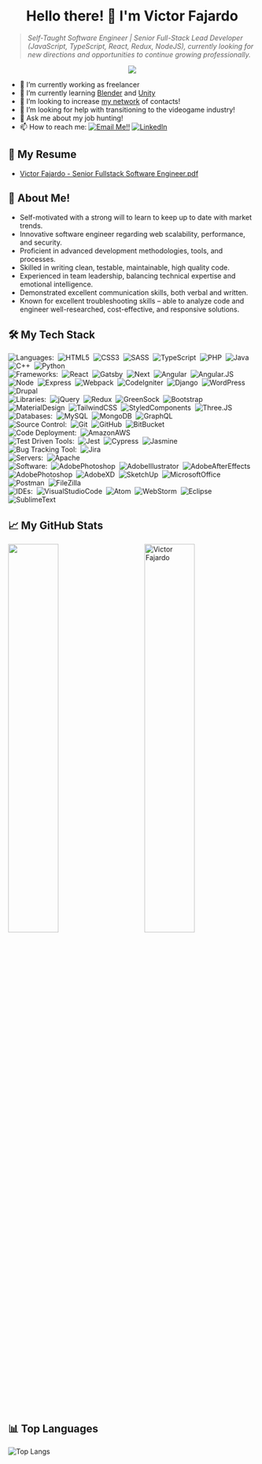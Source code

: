 <h1 align="center">Hello there! 👋 I'm Victor Fajardo</h1>

> _Self-Taught Software Engineer | Senior Full-Stack Lead Developer (JavaScript, TypeScript, React, Redux, NodeJS), currently looking for new directions and opportunities to continue growing professionally._

<p align="center"><img src="https://visitor-badge.laobi.icu/badge?page_id=VictorFajardo.repoName"></p>

- 🚀 I’m currently working as freelancer
- 💪 I’m currently learning [Blender](https://www.blender.org/) and [Unity](https://unity.com/)
- 👯 I’m looking to increase [my network](https://www.linkedin.com/in/victorfajardo/) of contacts!
- 💖 I’m looking for help with transitioning to the videogame industry!
- 💬 Ask me about my job hunting!
- 📫 How to reach me: <a href="mailto:fajardo.de.leon@gmail.com">![Email Me!!](https://img.shields.io/badge/Gmail-D14836?style=flat&logo=gmail&logoColor=white)</a> <a href="https://www.linkedin.com/in/victorfajardo/">![LinkedIn](https://img.shields.io/badge/LinkedIn-0077B5?style=flat&logo=linkedin&logoColor=white)</a>

## 📃 My Resume

- [Victor Fajardo - Senior Fullstack Software Engineer.pdf](/docs/Victor_Fajardo_Senior_FullStack_Resume?raw=true)

## 🦁 About Me!

- Self-motivated with a strong will to learn to keep up to date with market trends.
- Innovative software engineer regarding web scalability, performance, and security.
- Proficient in advanced development methodologies, tools, and processes.
- Skilled in writing clean, testable, maintainable, high quality code.
- Experienced in team leadership, balancing technical expertise and emotional intelligence.
- Demonstrated excellent communication skills, both verbal and written.
- Known for excellent troubleshooting skills – able to analyze code and engineer well-researched, cost-effective, and responsive solutions.

## 🛠️ My Tech Stack

![Languages:](https://img.shields.io/badge/-Languages:-FFF?style=flat)&nbsp;
![HTML5](https://img.shields.io/badge/-HTML5-05122A?style=flat&logo=HTML5)&nbsp;
![CSS3](https://img.shields.io/badge/-CSS3-05122A?style=flat&logo=CSS3)&nbsp;
![SASS](https://img.shields.io/badge/-SASS-05122A?style=flat&logo=SASS)&nbsp;
![TypeScript](https://img.shields.io/badge/-TypeScript-05122A?style=flat&logo=TypeScript)&nbsp;
![PHP](https://img.shields.io/badge/-PHP-05122A?style=flat&logo=PHP)&nbsp;
![Java](https://img.shields.io/badge/-Java-05122A?style=flat&logo=Java)&nbsp;
![C++](https://img.shields.io/badge/-C++-05122A?style=flat&logo=CPlusPlus)&nbsp;
![Python](https://img.shields.io/badge/-Python-05122A?style=flat&logo=Python)&nbsp;\
![Frameworks:](https://img.shields.io/badge/-Frameworks:-FFF?style=flat)&nbsp;
![React](https://img.shields.io/badge/-React-05122A?style=flat&logo=React)&nbsp;
![Gatsby](https://img.shields.io/badge/-Gatsby-05122A?style=flat&logo=Gatsby)&nbsp;
![Next](https://img.shields.io/badge/-Next-05122A?style=flat&logo=Nextdotjs)&nbsp;
![Angular](https://img.shields.io/badge/-Angular-05122A?style=flat&logo=Angular)&nbsp;
![Angular.JS](https://img.shields.io/badge/-Angular.JS-05122A?style=flat&logo=Angularjs)&nbsp;
![Node](https://img.shields.io/badge/-Node-05122A?style=flat&logo=Nodedotjs)&nbsp;
![Express](https://img.shields.io/badge/-Express-05122A?style=flat&logo=Express)&nbsp;
![Webpack](https://img.shields.io/badge/-Webpack-05122A?style=flat&logo=Webpack)&nbsp;
![CodeIgniter](https://img.shields.io/badge/-CodeIgniter-05122A?style=flat&logo=CodeIgniter)&nbsp;
![Django](https://img.shields.io/badge/-Django-05122A?style=flat&logo=Django)&nbsp;
![WordPress](https://img.shields.io/badge/-WordPress-05122A?style=flat&logo=WordPress)&nbsp;
![Drupal](https://img.shields.io/badge/-Drupal-05122A?style=flat&logo=Drupal)&nbsp;\
![Libraries:](https://img.shields.io/badge/-Libraries:-FFF?style=flat)&nbsp;
![jQuery](https://img.shields.io/badge/-jQuery-05122A?style=flat&logo=jQuery)&nbsp;
![Redux](https://img.shields.io/badge/-Redux-05122A?style=flat&logo=Redux)&nbsp;
![GreenSock](https://img.shields.io/badge/-GreenSock-05122A?style=flat&logo=GreenSock)&nbsp;
![Bootstrap](https://img.shields.io/badge/-Bootstrap-05122A?style=flat&logo=Bootstrap)&nbsp;
![MaterialDesign](https://img.shields.io/badge/-MaterialDesign-05122A?style=flat&logo=MaterialDesign)&nbsp;
![TailwindCSS](https://img.shields.io/badge/-TailwindCSS-05122A?style=flat&logo=TailwindCSS)&nbsp;
![StyledComponents](https://img.shields.io/badge/-StyledComponents-05122A?style=flat&logo=StyledComponents)&nbsp;
![Three.JS](https://img.shields.io/badge/-Three.JS-05122A?style=flat&logo=ThreedotJS)&nbsp;\
![Databases:](https://img.shields.io/badge/-Databases:-FFF?style=flat)&nbsp;
![MySQL](https://img.shields.io/badge/-MySQL-05122A?style=flat&logo=MySQL)&nbsp;
![MongoDB](https://img.shields.io/badge/-MongoDB-05122A?style=flat&logo=MongoDB)&nbsp;
![GraphQL](https://img.shields.io/badge/-GraphQL-05122A?style=flat&logo=GraphQL)&nbsp;\
![Source Control:](https://img.shields.io/badge/-Source_Control:-FFF?style=flat)&nbsp;
![Git](https://img.shields.io/badge/-Git-05122A?style=flat&logo=Git)&nbsp;
![GitHub](https://img.shields.io/badge/-GitHub-05122A?style=flat&logo=GitHub)&nbsp;
![BitBucket](https://img.shields.io/badge/-BitBucket-05122A?style=flat&logo=BitBucket)&nbsp;\
![Code Deployment:](https://img.shields.io/badge/-Code_Deployment:-FFF?style=flat)&nbsp;
![AmazonAWS](https://img.shields.io/badge/-AmazonAWS-05122A?style=flat&logo=AmazonAWS)&nbsp;\
![Test Driven Tools:](https://img.shields.io/badge/-Test_Driven_Tools:-FFF?style=flat)&nbsp;
![Jest](https://img.shields.io/badge/-Jest-05122A?style=flat&logo=Jest)&nbsp;
![Cypress](https://img.shields.io/badge/-Cypress-05122A?style=flat&logo=Cypress)&nbsp;
![Jasmine](https://img.shields.io/badge/-Jasmine-05122A?style=flat&logo=Jasmine)&nbsp;\
![Bug Tracking Tool:](https://img.shields.io/badge/-Bug_Tracking_Tool:-FFF?style=flat)&nbsp;
![Jira](https://img.shields.io/badge/-Jira-05122A?style=flat&logo=Jira)&nbsp;\
![Servers:](https://img.shields.io/badge/-Servers:-FFF?style=flat)&nbsp;
![Apache](https://img.shields.io/badge/-Apache-05122A?style=flat&logo=Apache)&nbsp;\
![Software:](https://img.shields.io/badge/-Software:-FFF?style=flat)&nbsp;
![AdobePhotoshop](https://img.shields.io/badge/-AdobePhotoshop-05122A?style=flat&logo=AdobePhotoshop)&nbsp;
![AdobeIllustrator](https://img.shields.io/badge/-AdobeIllustrator-05122A?style=flat&logo=AdobeIllustrator)&nbsp;
![AdobeAfterEffects](https://img.shields.io/badge/-AdobeAfterEffects-05122A?style=flat&logo=AdobeAfterEffects)&nbsp;
![AdobePhotoshop](https://img.shields.io/badge/-AdobePhotoshop-05122A?style=flat&logo=AdobePhotoshop)&nbsp;
![AdobeXD](https://img.shields.io/badge/-AdobeXD-05122A?style=flat&logo=AdobeXD)&nbsp;
![SketchUp](https://img.shields.io/badge/-SketchUp-05122A?style=flat&logo=SketchUp)&nbsp;
![MicrosoftOffice](https://img.shields.io/badge/-MicrosoftOffice-05122A?style=flat&logo=MicrosoftOffice)&nbsp;
![Postman](https://img.shields.io/badge/-Postman-05122A?style=flat&logo=Postman)&nbsp;
![FileZilla](https://img.shields.io/badge/-FileZilla-05122A?style=flat&logo=FileZilla)&nbsp;\
![IDEs:](https://img.shields.io/badge/-IDEs:-FFF?style=flat)&nbsp;
![VisualStudioCode](https://img.shields.io/badge/-VisualStudioCode-05122A?style=flat&logo=VisualStudioCode)&nbsp;
![Atom](https://img.shields.io/badge/-Atom-05122A?style=flat&logo=Atom)&nbsp;
![WebStorm](https://img.shields.io/badge/-WebStorm-05122A?style=flat&logo=WebStorm)&nbsp;
![Eclipse](https://img.shields.io/badge/-Eclipse-05122A?style=flat&logo=Eclipse)&nbsp;
![SublimeText](https://img.shields.io/badge/-SublimeText-05122A?style=flat&logo=SublimeText)

## 📈 My GitHub Stats

 <img src="https://github-readme-stats.vercel.app/api?username=VictorFajardo&show_icons=true&theme=gotham" alt="Victor Fajardo" width="45%" align="right"/>
 <img  src="https://github-readme-streak-stats.herokuapp.com?user=VictorFajardo&theme=dark" width="45%" >

## 📊 Top Languages

![Top Langs](https://github-readme-stats.vercel.app/api/top-langs/?username=VictorFajardo&layout=compact)
